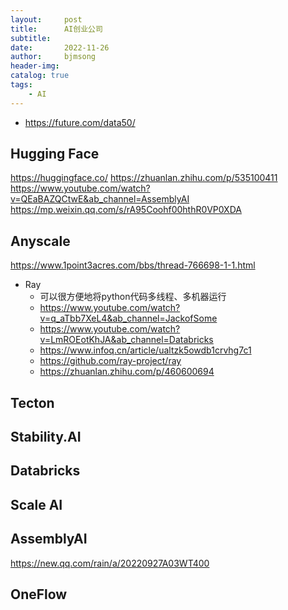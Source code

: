 ```yaml
---
layout:     post
title:      AI创业公司
subtitle:   
date:       2022-11-26
author:     bjmsong
header-img: 
catalog: true
tags:
    - AI
---
```

- https://future.com/data50/

## Hugging Face
https://huggingface.co/
https://zhuanlan.zhihu.com/p/535100411
https://www.youtube.com/watch?v=QEaBAZQCtwE&ab_channel=AssemblyAI
https://mp.weixin.qq.com/s/rA95Coohf00hthR0VP0XDA

## Anyscale
https://www.1point3acres.com/bbs/thread-766698-1-1.html
- Ray
    + 可以很方便地将python代码多线程、多机器运行
    + https://www.youtube.com/watch?v=q_aTbb7XeL4&ab_channel=JackofSome 
    + https://www.youtube.com/watch?v=LmROEotKhJA&ab_channel=Databricks
    + https://www.infoq.cn/article/ualtzk5owdb1crvhg7c1
    + https://github.com/ray-project/ray
    + https://zhuanlan.zhihu.com/p/460600694
    
## Tecton

## Stability.AI

## Databricks

## Scale AI

## AssemblyAI
https://new.qq.com/rain/a/20220927A03WT400

## OneFlow

